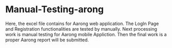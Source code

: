 # Manual-Testing-arong
Here, the excel file contains for Aarong web application. The LogIn Page and Registration functionalities are tested by manually. Next processing work is manual testing for Aarong mobile Appliction. Then the final work is a proper Aarong report will be submitted. 
